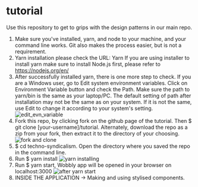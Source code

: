 # tutorial
Use this repository to get to grips with the design patterns in our main repo.

1. Make sure you've installed,  yarn, and node to your machine, and your command line works. Git also makes the process easier, but is not a requirement.
2. Yarn installation please check the URL: Yarn If you are using installer to install yarn make sure to install Node.js first, please refer to https://nodejs.org/en/
3. After successfully installed yarn, there is one more step to check. If you are a Windows user, go to Edit system environment variables. Click on Environment Variable button and check the Path. Make sure the path to yarn/bin is the same as your laptop/PC. The default setting of path after installation may not be the same as on your system. If it is not the same, use Edit to change it according to your system's setting.
![edit_evn_variable](https://user-images.githubusercontent.com/30422939/42356150-67e6dc74-8096-11e8-8415-57a53f279ae0.JPG)
4. Fork this repo, by clicking fork on the github page of the tutorial. Then $ git clone [your-username]/tutorial. Alternately, download the repo as a zip from your fork, then extract it to the directory of your choosing.
![fork and clone](https://user-images.githubusercontent.com/30422939/42356290-48a4d626-8097-11e8-87b0-bbb3a967275f.JPG)
5. $ cd techno-syndicalism. Open the directory where you saved the repo in the command line.
6. Run $ yarn install
![yarn installing](https://user-images.githubusercontent.com/30422939/42356292-4c18cd9e-8097-11e8-82ba-700134cdccca.JPG)
7. Run $ yarn start, Wobbly app will be opened in your browser on localhost:3000
![after yarn start](https://user-images.githubusercontent.com/30422939/42356295-4e476148-8097-11e8-9dfa-ea21dd35fbd6.JPG)
8. INSIDE THE APPLICATION → Making and using stylised components.





